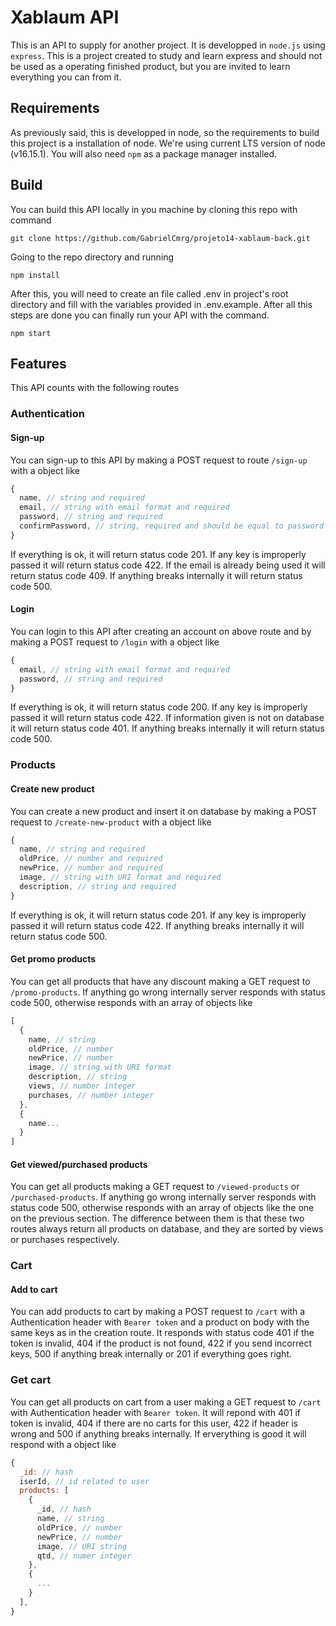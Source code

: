 # Xablaum API

This is an API to supply for another project. It is developped in `node.js` using `express`. This is a project created to study and learn express and should not be used as a operating finished product, but you are invited to learn everything you can from it.

## Requirements

As previously said, this is developped in node, so the requirements to build this project is a installation of node. We're using current LTS version of node (v16.15.1). You will also need `npm` as a package manager installed.

## Build

You can build this API locally in you machine by cloning this repo with command

```shell
git clone https://github.com/GabrielCmrg/projeto14-xablaum-back.git
```

Going to the repo directory and running

```shell
npm install
```

After this, you will need to create an file called .env in project's root directory and fill with the variables provided in .env.example. After all this steps are done you can finally run your API with the command.

```shell
npm start
```

## Features

This API counts with the following routes

### Authentication

#### Sign-up

You can sign-up to this API by making a POST request to route `/sign-up` with a object like

```js
{
  name, // string and required
  email, // string with email format and required
  password, // string and required
  confirmPassword, // string, required and should be equal to password key
}
```

If everything is ok, it will return status code 201. If any key is improperly passed it will return status code 422. If the email is already being used it will return status code 409. If anything breaks internally it will return status code 500.

#### Login

You can login to this API after creating an account on above route and by making a POST request to `/login` with a object like

```js
{
  email, // string with email format and required
  password, // string and required
}
```

If everything is ok, it will return status code 200. If any key is improperly passed it will return status code 422. If information given is not on database it will return status code 401. If anything breaks internally it will return status code 500.

### Products

#### Create new product

You can create a new product and insert it on database by making a POST request to `/create-new-product` with a object like

```js
{
  name, // string and required
  oldPrice, // number and required
  newPrice, // number and required
  image, // string with URI format and required
  description, // string and required
}
```

If everything is ok, it will return status code 201. If any key is improperly passed it will return status code 422. If anything breaks internally it will return status code 500.

#### Get promo products

You can get all products that have any discount making a GET request to `/promo-products`. If anything go wrong internally server responds with status code 500, otherwise responds with an array of objects like

```js
[
  {
    name, // string
    oldPrice, // number
    newPrice, // number
    image, // string with URI format
    description, // string
    views, // number integer
    purchases, // number integer
  },
  {
    name...
  }
]
```

#### Get viewed/purchased products

You can get all products making a GET request to `/viewed-products` or `/purchased-products`. If anything go wrong internally server responds with status code 500, otherwise responds with an array of objects like the one on the previous section. The difference between them is that these two routes always return all products on database, and they are sorted by views or purchases respectively.

### Cart

#### Add to cart

You can add products to cart by making a POST request to `/cart` with a Authentication header with `Bearer token` and a product on body with the same keys as in the creation route. It responds with status code 401 if the token is invalid, 404 if the product is not found, 422 if you send incorrect keys, 500 if anything break internally or 201 if everything goes right.

### Get cart

You can get all products on cart from a user making a GET request to `/cart` with Authentication header with `Bearer token`. It will repond with 401 if token is invalid, 404 if there are no carts for this user, 422 if header is wrong and 500 if anything breaks internally. If erverything is good it will respond with a object like

```js
{
  _id: // hash
  iserId, // id related to user
  products: [
    {
      _id, // hash
      name, // string
      oldPrice, // number
      newPrice, // number
      image, // URI string
      qtd, // numer integer
    },
    {
      ...
    }
  ],
}
```
